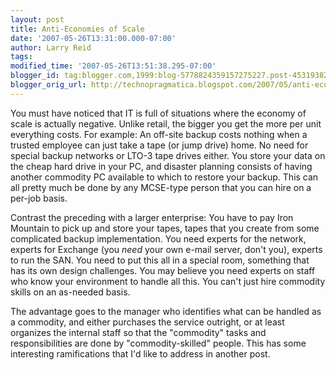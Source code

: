 ```yaml
---
layout: post
title: Anti-Economies of Scale
date: '2007-05-26T13:31:00.000-07:00'
author: Larry Reid
tags: 
modified_time: '2007-05-26T13:51:38.295-07:00'
blogger_id: tag:blogger.com,1999:blog-5778824359157275227.post-4531938229365512611
blogger_orig_url: http://technopragmatica.blogspot.com/2007/05/anti-economies-of-scale.html
---
```


You must have noticed that IT is full of situations where the economy of
scale is actually negative. Unlike retail, the bigger you get the more
per unit everything costs. For example: An off-site backup costs nothing
when a trusted employee can just take a tape (or jump drive) home. No
need for special backup networks or LTO-3 tape drives either. You store
your data on the cheap hard drive in your PC, and disaster planning
consists of having another commodity PC available to which to restore
your backup. This can all pretty much be done by any MCSE-type person
that you can hire on a per-job basis.  
  
Contrast the preceding with a larger enterprise: You have to pay Iron
Mountain to pick up and store your tapes, tapes that you create from
some complicated backup implementation. You need experts for the
network, experts for Exchange (you <span style="font-style:
italic;">need</span> your own e-mail server, don't you), experts to run
the SAN. You need to put this all in a special room, something that has
its own design challenges. You may believe you need experts on staff who
know your environment to handle all this. You can't just hire commodity
skills on an as-needed basis.  
  
The advantage goes to the manager who identifies what can be handled as
a commodity, and either purchases the service outright, or at least
organizes the internal staff so that the "commodity" tasks and
responsibilities are done by "commodity-skilled" people. This has some
interesting ramifications that I'd like to address in another post.

